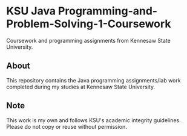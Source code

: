 # KSU Java Programming-and-Problem-Solving-1-Coursework

Coursework and programming assignments from Kennesaw State University.

## About
This repository contains the Java programming assignments/lab work completed during my studies at Kennesaw State University.

## Note
This work is my own and follows KSU's academic integrity guidelines. Please do not copy or reuse without permission.
